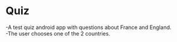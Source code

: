 # Quiz
-A test quiz android app with questions about France and England.  
-The user chooses one of the 2 countries.  


